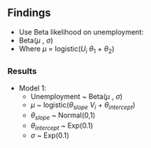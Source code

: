 ## Findings
- Use Beta likelihood on unemployment:
- Beta($\mu$ , $\sigma$)
- Where $\mu$ = logistic($U_i$ $\theta_1$ + $\theta_2$)

### Results
- Model 1:
    - Unemployment ~ Beta($\mu$ , $\sigma$)
    - $\mu$ ~ logistic($\theta_{slope}$ $V_i$ + $\theta_{intercept}$)
    - $\theta_{slope}$ ~ Normal(0,1)
    - $\theta_{intercept}$ ~ Exp(0.1)
    - $\sigma$ ~ Exp(0.1)
